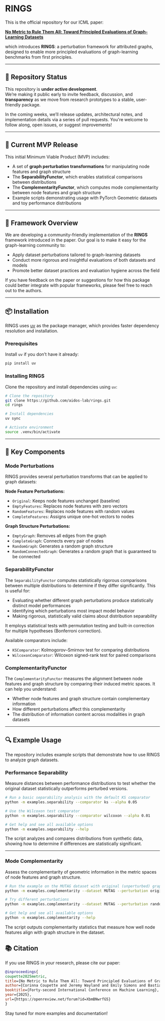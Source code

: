 # RINGS

This is the official repository for our ICML paper:

**[No Metric to Rule Them All: Toward Principled Evaluations of Graph-Learning Datasets](https://arxiv.org/abs/2502.02379)**

which introduces **RINGS**: a perturbation framework for attributed graphs, designed to enable more principled evaluations of graph-learning benchmarks from first principles.

---

## 🚧 Repository Status

This repository is **under active development**.  
We’re making it public early to invite feedback, discussion, and **transparency** as we move from research prototypes to a stable, user-friendly package.

In the coming weeks, we’ll release updates, architectural notes, and implementation details via a series of pull requests. You're welcome to follow along, open issues, or suggest improvements!

---

## 🚀 Current MVP Release

This initial Minimum Viable Product (MVP) includes:

- A set of **graph perturbation transformations** for manipulating node features and graph structure
- The **SeparabilityFunctor**, which enables statistical comparisons between distributions
- The **ComplementarityFunctor**, which computes mode complementarity between node features and graph structure
- Example scripts demonstrating usage with PyTorch Geometric datasets and toy performance distributions

---

## 💍 Framework Overview

We are developing a community-friendly implementation of the **RINGS** framework introduced in the paper. Our goal is to make it easy for the graph-learning community to:

- Apply dataset perturbations tailored to graph-learning datasets
- Conduct more rigorous and insightful evaluations of both datasets and models
- Promote better dataset practices and evaluation hygiene across the field

If you have feedback on the paper or suggestions for how this package could better integrate with popular frameworks, please feel free to reach out to the authors.

---

## 📦 Installation

RINGS uses [uv](https://github.com/astral-sh/uv) as the package manager, which provides faster dependency resolution and installation.

### Prerequisites

Install `uv` if you don’t have it already:

```bash
pip install uv
```

### Installing RINGS

Clone the repository and install dependencies using `uv`:

```bash
# Clone the repository
git clone https://github.com/aidos-lab/rings.git
cd rings

# Install dependencies
uv sync

# Activate environment
source .venv/bin/activate
```

---

## 🔑 Key Components

### Mode Perturbations

RINGS provides several perturbation transforms that can be applied to graph datasets:

**Node Feature Perturbations:**

- `Original`: Keeps node features unchanged (baseline)
- `EmptyFeatures`: Replaces node features with zero vectors
- `RandomFeatures`: Replaces node features with random values
- `CompleteFeatures`: Assigns unique one-hot vectors to nodes

**Graph Structure Perturbations:**

- `EmptyGraph`: Removes all edges from the graph
- `CompleteGraph`: Connects every pair of nodes
- `RandomGraph`: Generates a random graph structure
- `RandomConnectedGraph`: Generates a random graph that is guaranteed to be connected

### SeparabilityFunctor

The `SeparabilityFunctor` computes statistically rigorous comparisons between multiple distributions to determine if they differ significantly. This is useful for:

- Evaluating whether different graph perturbations produce statistically distinct model performances
- Identifying which perturbations most impact model behavior
- Making rigorous, statistically valid claims about distribution separability

It employs statistical tests with permutation testing and built-in correction for multiple hypotheses (Bonferroni correction).

Available comparators include:

- `KSComparator`: Kolmogorov–Smirnov test for comparing distributions
- `WilcoxonComparator`: Wilcoxon signed-rank test for paired comparisons

### ComplementarityFunctor

The `ComplementarityFunctor` measures the alignment between node features and graph structure by comparing their induced metric spaces. It can help you understand:

- Whether node features and graph structure contain complementary information
- How different perturbations affect this complementarity
- The distribution of information content across modalities in graph datasets

---

## 🔍 Example Usage

The repository includes example scripts that demonstrate how to use RINGS to analyze graph datasets.

### Performance Separability

Measure distances between performance distributions to test whether the original dataset statistically outperforms perturbed versions.

```bash
# Run a basic separability analysis with the default KS comparator
python -m examples.separability --comparator ks --alpha 0.05
```

```bash
# Use the Wilcoxon test comparator
python -m examples.separability --comparator wilcoxon --alpha 0.01
```

```bash
# Get help and see all available options
python -m examples.separability --help
```

The script analyzes and compares distributions from synthetic data, showing how to determine if differences are statistically significant.

---

### Mode Complementarity

Assess the complementarity of geometric information in the metric spaces of node features and graph structure.

```bash
# Run the example on the MUTAG dataset with original (unperturbed) graphs
python -m examples.complementarity --dataset MUTAG --perturbation original
```

```bash
# Try different perturbations
python -m examples.complementarity --dataset MUTAG --perturbation random-features
```

```bash
# Get help and see all available options
python -m examples.complementarity --help
```

The script outputs complementarity statistics that measure how well node features align with graph structure in the dataset.

## 📚 Citation

If you use RINGS in your research, please cite our paper:

```bibtex
@inproceedings{
coupette2025metric,
title={No Metric to Rule Them All: Toward Principled Evaluations of Graph-Learning Datasets},
author={Corinna Coupette and Jeremy Wayland and Emily Simons and Bastian Rieck},
booktitle={Forty-second International Conference on Machine Learning},
year={2025},
url={https://openreview.net/forum?id=XbmBNwrfG5}
}
```

Stay tuned for more examples and documentation!
